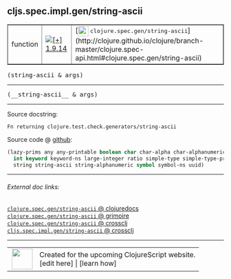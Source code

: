 ## cljs.spec.impl.gen/string-ascii



 <table border="1">
<tr>
<td>function</td>
<td><a href="https://github.com/cljsinfo/cljs-api-docs/tree/1.9.14"><img valign="middle" alt="[+] 1.9.14" title="Added in 1.9.14" src="https://img.shields.io/badge/+-1.9.14-lightgrey.svg"></a> </td>
<td>
[<img height="24px" valign="middle" src="http://i.imgur.com/1GjPKvB.png"> <samp>clojure.spec.gen/string-ascii</samp>](http://clojure.github.io/clojure/branch-master/clojure.spec-api.html#clojure.spec.gen/string-ascii)
</td>
</tr>
</table>

<samp>(string-ascii & args)</samp><br>

---

 <samp>
(__string-ascii__ & args)<br>
</samp>

---





Source docstring:

```
Fn returning clojure.test.check.generators/string-ascii
```


Source code @ [github]():

```clj
(lazy-prims any any-printable boolean char char-alpha char-alphanumeric char-ascii double
  int keyword keyword-ns large-integer ratio simple-type simple-type-printable
  string string-ascii string-alphanumeric symbol symbol-ns uuid)
```

<!--
Repo - tag - source tree - lines:

 <pre>

</pre>

-->

---



###### External doc links:

[`clojure.spec.gen/string-ascii` @ clojuredocs](http://clojuredocs.org/clojure.spec.gen/string-ascii)<br>
[`clojure.spec.gen/string-ascii` @ grimoire](http://conj.io/store/v1/org.clojure/clojure/1.7.0-beta3/clj/clojure.spec.gen/string-ascii/)<br>
[`clojure.spec.gen/string-ascii` @ crossclj](http://crossclj.info/fun/clojure.spec.gen/string-ascii.html)<br>
[`cljs.spec.impl.gen/string-ascii` @ crossclj](http://crossclj.info/fun/cljs.spec.impl.gen.cljs/string-ascii.html)<br>

---

 <table>
<tr><td>
<img valign="middle" align="right" width="48px" src="http://i.imgur.com/Hi20huC.png">
</td><td>
Created for the upcoming ClojureScript website.<br>
[edit here] | [learn how]
</td></tr></table>

[edit here]:https://github.com/cljsinfo/cljs-api-docs/blob/master/cljsdoc/cljs.spec.impl.gen/string-ascii.cljsdoc
[learn how]:https://github.com/cljsinfo/cljs-api-docs/wiki/cljsdoc-files

<!--

This information was too distracting to show to readers, but I'll leave it
commented here since it is helpful to:

- pretty-print the data used to generate this document
- and show how to retrieve that data



The API data for this symbol:

```clj
{:ns "cljs.spec.impl.gen",
 :name "string-ascii",
 :signature ["[& args]"],
 :name-encode "string-ascii",
 :history [["+" "1.9.14"]],
 :type "function",
 :clj-equiv {:full-name "clojure.spec.gen/string-ascii",
             :url "http://clojure.github.io/clojure/branch-master/clojure.spec-api.html#clojure.spec.gen/string-ascii"},
 :full-name-encode "cljs.spec.impl.gen/string-ascii",
 :source {:code "(lazy-prims any any-printable boolean char char-alpha char-alphanumeric char-ascii double\n  int keyword keyword-ns large-integer ratio simple-type simple-type-printable\n  string string-ascii string-alphanumeric symbol symbol-ns uuid)",
          :title "Source code",
          :repo "clojurescript",
          :tag "r1.9.36",
          :filename "src/main/cljs/cljs/spec/impl/gen.cljs",
          :lines [72 74],
          :url "https://github.com/clojure/clojurescript/blob/r1.9.36/src/main/cljs/cljs/spec/impl/gen.cljs#L72-L74"},
 :usage ["(string-ascii & args)"],
 :full-name "cljs.spec.impl.gen/string-ascii",
 :docstring "Fn returning clojure.test.check.generators/string-ascii",
 :cljsdoc-url "https://github.com/cljsinfo/cljs-api-docs/blob/master/cljsdoc/cljs.spec.impl.gen/string-ascii.cljsdoc"}

```

Retrieve the API data for this symbol:

```clj
;; from Clojure REPL
(require '[clojure.edn :as edn])
(-> (slurp "https://raw.githubusercontent.com/cljsinfo/cljs-api-docs/catalog/cljs-api.edn")
    (edn/read-string)
    (get-in [:symbols "cljs.spec.impl.gen/string-ascii"]))
```

-->
